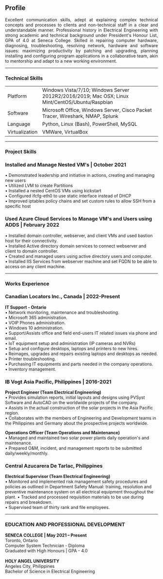 ## Profile

<p align="justify">Excellent communication skills, adept at explaining complex technical concepts and processes to clients and non-technical staff in a clear and understandable manner. Professional history in Electrical Engineering with strong academic and technical background under President's Honour List, GPA of 4.0 at Seneca College. Skilled in repairing computer hardware, diagnosing,  troubleshooting, resolving network, hardware and software issues: maximizing productivity by patching and upgrading, planning installing and configuring program applications in a collaborative team, akin to mentorship and adapt to a new working environment.</p>

------

### Technical Skills

<p align="Justify">
<table>
  <tr>
    <b><td>Platform</td></b>
    <td>Windows Vista/7/10; Windows Server 2012R2/2016/2019; Mac OSX; Linux Mint/CentOS/Ubuntu/Raspbian</td>
  </tr>
  <tr>
    <b><td>Software</td></b>
    <td>Microsoft Office, Windows Server, Cisco Packet Tracer, Wireshark, NMAP, Splunk</td>
  </tr>  
  <tr>
    <b><td>Language</td></b>
    <td>Python, Linux (Bash), PowerShell, MySQL</td>
  </tr>  
  <tr>
    <b><td>Virtualization</td></b>
    <td>VMWare, VirtualBox</td>
  </tr>  
</table>
</p>

------

### Project Skills
### Installed and Manage Nested VM's | October 2021 

•	Demonstrated leadership and initiative in actions, creating and managing new users
<br>
•	Utilized LVM to create Partitions
<br>
•	Installed a nested CentOS VMs using kickstart
<br>
•	Configured ifcfg-eth0 to use static interface instead of DHCP
<br>
•	Improved iptables policy chains and set custom rules to allow SSH from a specific host
<br>
### Used Azure Cloud Services to Manage VM's and Users using ADDS | February 2022 

•	Installed domain controller, webserver, and client VMs and used bastion host for their connectivity.
<br>
•	Installed Active directory domain services to connect webserver and client to domain controller.
<br>
•	Created and managed users using active directory users and computer.
<br>
•	Installed IIS Services from webserver machine and set FQDN to be able to access on any client machine.

------

### Works Experience

### Canadian Locators Inc., Canada | 2022-Present
<b>IT Support - Ontario</b>
<br>
• Network monitoring, maintenance and troubleshooting.
<br>
• Microsoft 365 administration.
<br>
• VOIP Phones administration.
<br>
• Windows 10 administration.
<br>
• Support/Assists office and field end-users IT related issues via phone and email.
<br>
• IoT equipment setup and administration (IP cameras and NVRs)
<br>
• Setup and configure desktops, laptops and printers to new hires.
<br>
• Reimages, upgrades and repairs existing laptops and desktops as needed.
<br>
• Printer troubleshooting.
<br>
• Purchasing IT equipments and parts needed in the company operations.
<br>
• Inventory management.
<br>
### IB Vogt Asia Pacific, Philippines | 2016-2021
<b>Project Engineer (Team Electrical Engineering)</b>
<br>
•	Provides simulation reports, initial layouts and designs using PVSyst Software and AutoCAD on the worldwide projects of the company.
<br>
•	Assists in the actual construction of the solar projects in the Asia Pacific region.
<br>
•	Collaborates with the members of Engineering and Development teams in the Philippines and Germany about the prospective projects worldwide.

<b>Operations Officer (Team Operations and Maintenance)</b>
<br>
•	Managed and maintained two solar power plants daily operation's and maintenance.
<br>
•	Prepared O&M, incident, and management reports to be submitted daily/weekly/monthly.
<br>
### Central Azucarera De Tarlac, Philippines 
<b>Electrical Supervisor (Team Electrical Engineering)</b>
<br>
•	Monitored and implemented risk management safety procedures and policies as outlined in Department Safety Manual: training, resolution and preventive maintenance system on all electrical equipment throughout the plant.
•	Tracked and processed requisition materials to be use during repairs and breakdown.
<br>
•	Supervised team of thirty rank and file employees.

------

### EDUCATION AND PROFESSIONAL DEVELOPMENT

<b>SENECA COLLEGE | May 2021 – Present</b>
<br>
Toronto, Ontario
<br>
Computer System Technician - Diploma
<br>
Graduated with High Honours | GPA - 4.0
<br>
<br>
<b>HOLY ANGEL UNIVERSITY</b>
<br>
Angeles City, Philippines
<br>
Bachelor of Science in Electrical Engineering
